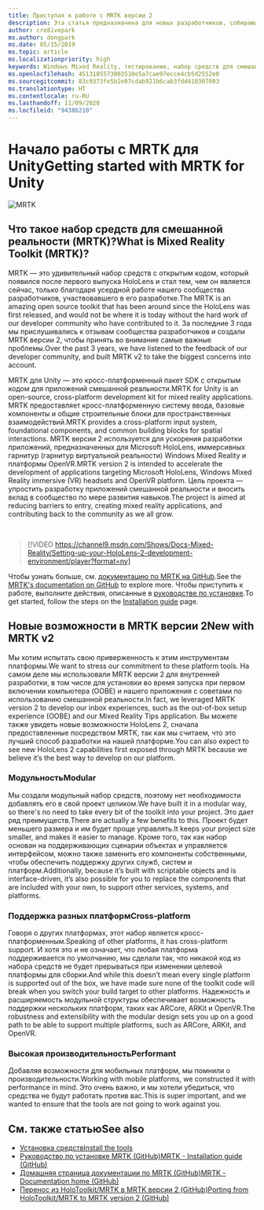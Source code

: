 ```yaml
---
title: Приступая к работе с MRTK версии 2
description: Эта статья предназначена для новых разработчиков, собирающихся использовать MRTK.
author: cre8ivepark
ms.author: dongpark
ms.date: 05/15/2019
ms.topic: article
ms.localizationpriority: high
keywords: Windows Mixed Reality, тестирование, набор средств для смешанной реальности, MRTK версии 2, MRTK, инструменты, пакет SDK, HoloLens, HoloLens 2
ms.openlocfilehash: 4513185573003510e5a7cae97ecce4cb5d2552e0
ms.sourcegitcommit: 83c9373fe5b2e07cdab921b6cab3fdd418307003
ms.translationtype: HT
ms.contentlocale: ru-RU
ms.lasthandoff: 11/09/2020
ms.locfileid: "94386210"
---
```

# <a name="getting-started-with-mrtk-for-unity"></a><span data-ttu-id="781ff-104">Начало работы с MRTK для Unity</span><span class="sxs-lookup"><span data-stu-id="781ff-104">Getting started with MRTK for Unity</span></span>
![MRTK](../../design/images/MRTK_UX_Hero.png)

## <a name="what-is-mixed-reality-toolkit-mrtk"></a><span data-ttu-id="781ff-106">Что такое набор средств для смешанной реальности (MRTK)?</span><span class="sxs-lookup"><span data-stu-id="781ff-106">What is Mixed Reality Toolkit (MRTK)?</span></span>
<span data-ttu-id="781ff-107">MRTK — это удивительный набор средств с открытым кодом, который появился после первого выпуска HoloLens и стал тем, чем он является сейчас, только благодаря усердной работе нашего сообщества разработчиков, участвовавшего в его разработке.</span><span class="sxs-lookup"><span data-stu-id="781ff-107">The MRTK is an amazing open source toolkit that has been around since the HoloLens was first released, and would not be where it is today without the hard work of our developer community who have contributed to it.</span></span> <span data-ttu-id="781ff-108">За последние 3 года мы прислушивались к отзывам сообщества разработчиков и создали MRTK версии 2, чтобы принять во внимание самые важные проблемы.</span><span class="sxs-lookup"><span data-stu-id="781ff-108">Over the past 3 years, we have listened to the feedback of our developer community, and built MRTK v2 to take the biggest concerns into account.</span></span>  

<span data-ttu-id="781ff-109">MRTK для Unity — это кросс-платформенный пакет SDK с открытым кодом для приложений смешанной реальности.</span><span class="sxs-lookup"><span data-stu-id="781ff-109">MRTK for Unity is an open-source, cross-platform development kit for mixed reality applications.</span></span> <span data-ttu-id="781ff-110">MRTK предоставляет кросс-платформенную систему ввода, базовые компоненты и общие строительные блоки для пространственных взаимодействий.</span><span class="sxs-lookup"><span data-stu-id="781ff-110">MRTK provides a cross-platform input system, foundational components, and common building blocks for spatial interactions.</span></span> <span data-ttu-id="781ff-111">MRTK версии 2 используется для ускорения разработки приложений, предназначенных для Microsoft HoloLens, иммерсивных гарнитур (гарнитур виртуальной реальности) Windows Mixed Reality и платформы OpenVR.</span><span class="sxs-lookup"><span data-stu-id="781ff-111">MRTK version 2 is intended to accelerate the development of applications targeting Microsoft HoloLens, Windows Mixed Reality immersive (VR) headsets and OpenVR platform.</span></span> <span data-ttu-id="781ff-112">Цель проекта — упростить разработку приложений смешанной реальности и вносить вклад в сообщество по мере развития навыков.</span><span class="sxs-lookup"><span data-stu-id="781ff-112">The project is aimed at reducing barriers to entry, creating mixed reality applications, and contributing back to the community as we all grow.</span></span>

<br>

>[!VIDEO https://channel9.msdn.com/Shows/Docs-Mixed-Reality/Setting-up-your-HoloLens-2-development-environment/player?format=ny]

<span data-ttu-id="781ff-113">Чтобы узнать больше, см. [документацию по MRTK на GitHub](https://microsoft.github.io/MixedRealityToolkit-Unity/README.html).</span><span class="sxs-lookup"><span data-stu-id="781ff-113">See the [MRTK's documentation on GitHub](https://microsoft.github.io/MixedRealityToolkit-Unity/README.html) to explore more.</span></span> <span data-ttu-id="781ff-114">Чтобы приступить к работе, выполните действия, описанные в [руководстве по установке](https://microsoft.github.io/MixedRealityToolkit-Unity/Documentation/Installation.html).</span><span class="sxs-lookup"><span data-stu-id="781ff-114">To get started, follow the steps on the [Installation guide](https://microsoft.github.io/MixedRealityToolkit-Unity/Documentation/Installation.html) page.</span></span>


## <a name="new-with-mrtk-v2"></a><span data-ttu-id="781ff-115">Новые возможности в MRTK версии 2</span><span class="sxs-lookup"><span data-stu-id="781ff-115">New with MRTK v2</span></span>
<span data-ttu-id="781ff-116">Мы хотим испытать свою приверженность к этим инструментам платформы.</span><span class="sxs-lookup"><span data-stu-id="781ff-116">We want to stress our commitment to these platform tools.</span></span>  <span data-ttu-id="781ff-117">На самом деле мы использовали MRTK версии 2 для внутренней разработки, в том числе для установки во время запуска при первом включении компьютера (OOBE) и нашего приложения с советами по использованию смешанной реальности.</span><span class="sxs-lookup"><span data-stu-id="781ff-117">In fact, we leveraged MRTK version 2 to develop our inbox experiences, such as the out-of-box setup experience (OOBE) and our Mixed Reality Tips application.</span></span> <span data-ttu-id="781ff-118">Вы можете также увидеть новые возможности HoloLens 2, сначала предоставленные посредством MRTK, так как мы считаем, что это лучший способ разработки на нашей платформе.</span><span class="sxs-lookup"><span data-stu-id="781ff-118">You can also expect to see new HoloLens 2 capabilities first exposed through MRTK because we believe it’s the best way to develop on our platform.</span></span> 

### <a name="modular"></a><span data-ttu-id="781ff-119">Модульность</span><span class="sxs-lookup"><span data-stu-id="781ff-119">Modular</span></span>
<span data-ttu-id="781ff-120">Мы создали модульный набор средств, поэтому нет необходимости добавлять его в свой проект целиком.</span><span class="sxs-lookup"><span data-stu-id="781ff-120">We have built it in a modular way, so there's no need to take every bit of the toolkit into your project.</span></span>  <span data-ttu-id="781ff-121">Это дает ряд преимуществ.</span><span class="sxs-lookup"><span data-stu-id="781ff-121">There are actually a few benefits to this.</span></span>  <span data-ttu-id="781ff-122">Проект будет меньшего размера и им будет проще управлять.</span><span class="sxs-lookup"><span data-stu-id="781ff-122">It keeps your project size smaller, and makes it easier to manage.</span></span>  <span data-ttu-id="781ff-123">Кроме того, так как набор основан на поддерживающих сценарии объектах и управляется интерфейсом, можно также заменить его компоненты собственными, чтобы обеспечить поддержку других служб, систем и платформ.</span><span class="sxs-lookup"><span data-stu-id="781ff-123">Additionally, because it’s built with scriptable objects and is interface-driven, it’s also possible for you to replace the components that are included with your own, to support other services, systems, and platforms.</span></span>

### <a name="cross-platform"></a><span data-ttu-id="781ff-124">Поддержка разных платформ</span><span class="sxs-lookup"><span data-stu-id="781ff-124">Cross-platform</span></span>
<span data-ttu-id="781ff-125">Говоря о других платформах, этот набор является кросс-платформенным.</span><span class="sxs-lookup"><span data-stu-id="781ff-125">Speaking of other platforms, it has cross-platform support.</span></span>  <span data-ttu-id="781ff-126">И хотя это и не означает, что любая платформа поддерживается по умолчанию, мы сделали так, что никакой код из набора средств не будет прерываться при изменении целевой платформы для сборки.</span><span class="sxs-lookup"><span data-stu-id="781ff-126">And while this doesn’t mean every single platform is supported out of the box, we have made sure none of the toolkit code will break when you switch your build target to other platforms.</span></span>  <span data-ttu-id="781ff-127">Надежность и расширяемость модульной структуры обеспечивает возможность поддержки нескольких платформ, таких как ARCore, ARKit и OpenVR.</span><span class="sxs-lookup"><span data-stu-id="781ff-127">The robustness and extensibility with the modular design sets you up on a good path to be able to support multiple platforms, such as ARCore, ARKit, and OpenVR.</span></span>

### <a name="performant"></a><span data-ttu-id="781ff-128">Высокая производительность</span><span class="sxs-lookup"><span data-stu-id="781ff-128">Performant</span></span>
<span data-ttu-id="781ff-129">Добавляя возможности для мобильных платформ, мы помнили о производительности.</span><span class="sxs-lookup"><span data-stu-id="781ff-129">Working with mobile platforms, we constructed it with performance in mind.</span></span>  <span data-ttu-id="781ff-130">Это очень важно, и мы хотели убедиться, что средства не будут работать против вас.</span><span class="sxs-lookup"><span data-stu-id="781ff-130">This is super important, and we wanted to ensure that the tools are not going to work against you.</span></span>

## <a name="see-also"></a><span data-ttu-id="781ff-131">См. также статью</span><span class="sxs-lookup"><span data-stu-id="781ff-131">See also</span></span>
* [<span data-ttu-id="781ff-132">Установка средств</span><span class="sxs-lookup"><span data-stu-id="781ff-132">Install the tools</span></span>](../install-the-tools.md)
* [<span data-ttu-id="781ff-133">Руководство по установке MRTK (GitHub)</span><span class="sxs-lookup"><span data-stu-id="781ff-133">MRTK - Installation guide (GitHub)</span></span>](https://microsoft.github.io/MixedRealityToolkit-Unity/Documentation/Installation.html)
* [<span data-ttu-id="781ff-134">Домашняя страница документации по MRTK (GitHub)</span><span class="sxs-lookup"><span data-stu-id="781ff-134">MRTK - Documentation home (GitHub)</span></span>](https://microsoft.github.io/MixedRealityToolkit-Unity/README.html)
* [<span data-ttu-id="781ff-135">Перенос из HoloToolkit/MRTK в MRTK версии 2 (GitHub)</span><span class="sxs-lookup"><span data-stu-id="781ff-135">Porting from HoloToolkit/MRTK to MRTK version 2 (GitHub)</span></span>](https://microsoft.github.io/MixedRealityToolkit-Unity/Documentation/HTKToMRTKPortingGuide.html)
